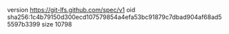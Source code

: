 version https://git-lfs.github.com/spec/v1
oid sha256:1c4b79150d300ecd107579854a4efa53bc91879c7dbad904af68ad55597b3399
size 10798

